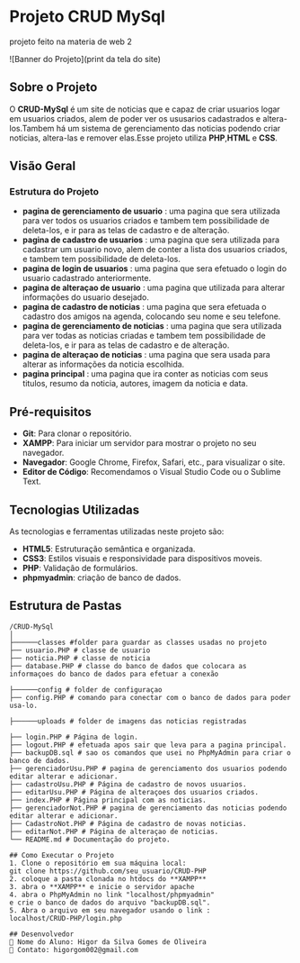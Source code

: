 # Projeto CRUD MySql


projeto feito na materia de web 2

![Banner do
Projeto](print da tela do site)

## Sobre o Projeto

O **CRUD-MySql** é um site de noticias que e capaz de criar usuarios logar em usuarios criados, alem de poder ver os ususarios cadastrados e 
altera-los.Tambem há um sistema de gerenciamento das  noticias podendo criar noticias, altera-las e remover elas.Esse projeto utiliza **PHP**,**HTML** e **CSS**. 

## Visão Geral

### Estrutura do Projeto


- **pagina de gerenciamento de usuario** : uma pagina que sera  utilizada para ver todos os  usuarios criados e tambem tem  possibilidade de deleta-los, e ir para as telas de cadastro e de alteração.
- **pagina de cadastro de usuarios** : uma pagina que sera utilizada para cadastrar um usuario novo, alem de conter a lista  dos usuarios criados, e tambem tem  possibilidade de deleta-los.
- **pagina de login de usuarios** : uma pagina que sera efetuado o login do usuario cadastrado anteriormente.
- **pagina de alteraçao de usuario** : uma pagina que utilizada para alterar informações do usuario desejado.
- **pagina de cadastro de noticias** : uma pagina que sera efetuada o cadastro dos amigos na agenda, colocando seu nome e seu telefone.
- **pagina de gerenciamento de noticias** : uma pagina que sera utilizada para ver todas as  noticias criadas e tambem tem possibilidade de deleta-los, e ir para as telas de cadastro e de alteração.
- **pagina de alteraçao de noticias** : uma pagina que sera usada para alterar as informações da  noticia escolhida.
- **pagina principal** : uma pagina que ira conter as noticias com seus titulos, resumo da noticia, autores, imagem da noticia e data.

## Pré-requisitos

- **Git**: Para clonar o repositório.
- **XAMPP**: Para iniciar um servidor para mostrar o projeto no seu navegador.
- **Navegador**: Google Chrome, Firefox, Safari, etc., para visualizar
  o site.
- **Editor de Código**: Recomendamos o Visual Studio Code ou o Sublime
  Text.

## Tecnologias Utilizadas

As tecnologias e ferramentas utilizadas neste projeto são:

- **HTML5**: Estruturação semântica e organizada.
- **CSS3**: Estilos visuais e responsividade para dispositivos moveis.
- **PHP**: Validação de formulários.
- **phpmyadmin**: criação de banco de dados.



## Estrutura de Pastas

```plaintext
/CRUD-MySql
│
├──────classes #folder para guardar as classes usadas no projeto
├── usuario.PHP # classe de usuario
├── noticia.PHP # classe de noticia
├── database.PHP # classe do banco de dados que colocara as informaçoes do banco de dados para efetuar a conexão

├──────config # folder de configuraçao
├── config.PHP # comando para conectar com o banco de dados para poder usa-lo.

├──────uploads # folder de imagens das noticias registradas

├── login.PHP # Página de login.
├── logout.PHP # efetuada apos sair que leva para a pagina principal.
├── backupDB.sql # sao os comandos que usei no PhpMyAdmin para criar o banco de dados.
├── gerenciadorUsu.PHP # pagina de gerenciamento dos usuarios podendo editar alterar e adicionar.
├── cadastroUsu.PHP # Página de cadastro de novos usuarios.
├── editarUsu.PHP # Página de alteraçoes dos usuarios criados.
├── index.PHP # Página principal com as noticias.
├── gerenciadorNot.PHP # pagina de gerenciamento das noticias podendo editar alterar e adicionar.
├── CadastroNot.PHP # Página de cadastro de novas noticias.
├── editarNot.PHP # Página de alteraçao de noticias.
└── README.md # Documentação do projeto.

## Como Executar o Projeto
1. Clone o repositório em sua máquina local:
git clone https://github.com/seu_usuario/CRUD-PHP
2. coloque a pasta clonada no htdocs do **XAMPP**
3. abra o **XAMPP** e inicie o servidor apache 
4. abra o PhpMyAdmin no link "localhost/phpmyadmin"
e crie o banco de dados do arquivo "backupDB.sql".
5. Abra o arquivo em seu navegador usando o link :
localhost/CRUD-PHP/login.php 

## Desenvolvedor
 Nome do Aluno: Higor da Silva Gomes de Oliveira 
 Contato: higorgom002@gmail.com
```
